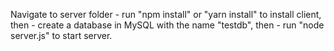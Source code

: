 Navigate to server folder
	- run "npm install" or "yarn install" to install client, then
	- create a database in MySQL with the name "testdb", then
	- run "node server.js" to start server.